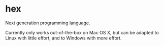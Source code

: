 # hex
Next generation programming language.

Currently only works out-of-the-box on Mac OS X, but can be adapted to Linux with little effort, and to Windows with more effort.
